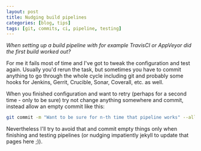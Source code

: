 ```yaml
---
layout: post
title: Nudging build pipelines
categories: [blog, tips]
tags: [git, commits, ci, pipeline, testing]
---
```


*When setting up a build pipeline with for example TravisCI or AppVeyor did the first build worked out?*

For me it fails most of time and I've got to tweak the configuration and test again. Usually you'd rerun the task, but
sometimes you have to commit anything to go through the whole cycle including git and probably some hooks for Jenkins,
Gerrit, Crucible, Sonar, Coverall, etc. as well.

When you finished configuration and want to retry (perhaps for a second time - only to be sure) try not change anything
somewhere and commit, instead allow an empty commit like this:

```sh
git commit -m "Want to be sure for n-th time that pipeline works" --allow-empty
```

Nevertheless I'll try to avoid that and commit empty things only when finishing and testing pipelines
(or nudging impatiently jekyll to update that pages here ;)).
